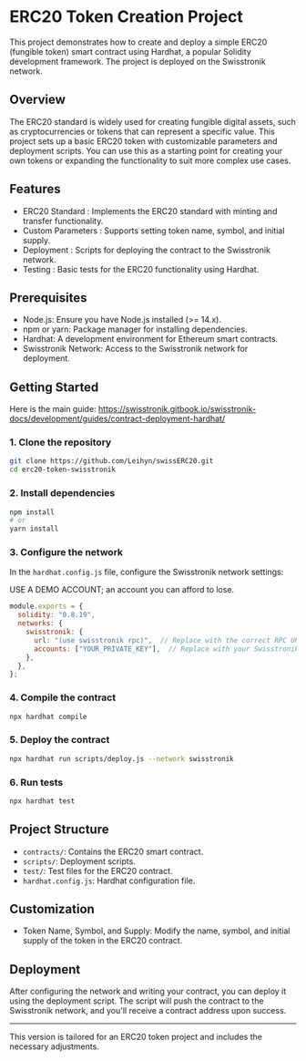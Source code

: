 

# ERC20 Token Creation Project

This project demonstrates how to create and deploy a simple ERC20 (fungible token) smart contract using Hardhat, a popular Solidity development framework. The project is deployed on the Swisstronik network.

## Overview

The ERC20 standard is widely used for creating fungible digital assets, such as cryptocurrencies or tokens that can represent a specific value. This project sets up a basic ERC20 token with customizable parameters and deployment scripts. You can use this as a starting point for creating your own tokens or expanding the functionality to suit more complex use cases.

## Features

- ERC20 Standard : Implements the ERC20 standard with minting and transfer functionality.
- Custom Parameters : Supports setting token name, symbol, and initial supply.
- Deployment : Scripts for deploying the contract to the Swisstronik network.
- Testing : Basic tests for the ERC20 functionality using Hardhat.

## Prerequisites

- Node.js: Ensure you have Node.js installed (>= 14.x).
- npm or yarn: Package manager for installing dependencies.
- Hardhat: A development environment for Ethereum smart contracts.
- Swisstronik Network: Access to the Swisstronik network for deployment.

## Getting Started
Here is the main guide: https://swisstronik.gitbook.io/swisstronik-docs/development/guides/contract-deployment-hardhat/

### 1. Clone the repository

```bash
git clone https://github.com/Leihyn/swissERC20.git 
cd erc20-token-swisstronik
```

### 2. Install dependencies

```bash
npm install
# or
yarn install
```

### 3. Configure the network

In the `hardhat.config.js` file, configure the Swisstronik network settings:

USE A DEMO ACCOUNT; an account you can afford to lose.

```javascript
module.exports = {
  solidity: "0.8.19",
  networks: {
    swisstronik: {
      url: "(use swisstronik rpc)",  // Replace with the correct RPC URL in the gitbook
      accounts: ["YOUR_PRIVATE_KEY"],  // Replace with your Swisstronik network private key
    },
  },
};
```

### 4. Compile the contract

```bash
npx hardhat compile
```

### 5. Deploy the contract

```bash
npx hardhat run scripts/deploy.js --network swisstronik
```

### 6. Run tests

```bash
npx hardhat test
```

## Project Structure

- `contracts/`: Contains the ERC20 smart contract.
- `scripts/`: Deployment scripts.
- `test/`: Test files for the ERC20 contract.
- `hardhat.config.js`: Hardhat configuration file.

## Customization

- Token Name, Symbol, and Supply: Modify the name, symbol, and initial supply of the token in the ERC20 contract.

## Deployment

After configuring the network and writing your contract, you can deploy it using the deployment script. The script will push the contract to the Swisstronik network, and you'll receive a contract address upon success.

---

This version is tailored for an ERC20 token project and includes the necessary adjustments.
